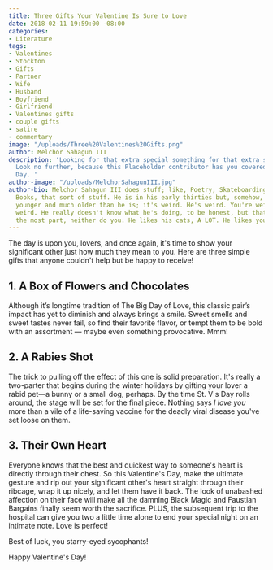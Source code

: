 ```yaml
---
title: Three Gifts Your Valentine Is Sure to Love
date: 2018-02-11 19:59:00 -08:00
categories:
- Literature
tags:
- Valentines
- Stockton
- Gifts
- Partner
- Wife
- Husband
- Boyfriend
- Girlfriend
- Valentines gifts
- couple gifts
- satire
- commentary
image: "/uploads/Three%20Valentines%20Gifts.png"
author: Melchor Sahagun III
description: 'Looking for that extra special something for that extra special someone?
  Look no further, because this Placeholder contributor has you covered for Valentine''s
  Day. '
author-image: "/uploads/MelchorSahagunIII.jpg"
author-bio: Melchor Sahagun III does stuff; like, Poetry, Skateboarding, Music, Comic
  Books, that sort of stuff. He is in his early thirties but, somehow, feels simultaneously
  younger and much older than he is; it's weird. He's weird. You're weird. Life is
  weird. He really doesn't know what he's doing, to be honest, but that's all right--for
  the most part, neither do you. He likes his cats, A LOT. He likes you a lot, too
---
```


The day is upon you, lovers, and once again, it's time to show your significant other just  how much they mean to you. Here are three simple gifts that anyone couldn't help but be happy to receive! 

## 1. A Box of Flowers and Chocolates
Although it’s longtime tradition of The Big Day of Love, this classic pair’s impact has yet to diminish and always brings a smile. Sweet smells and sweet tastes never fail, so find their favorite flavor, or tempt them to be bold with an assortment — maybe even something provocative. Mmm! 

## 2. A Rabies Shot
The trick to pulling off the effect of this one is solid preparation. It's really a two-parter that begins during the winter holidays by gifting your lover a rabid pet—a bunny or a small dog, perhaps. By the time St. V's Day rolls around, the stage will be set for the final piece. Nothing says *I love you* more than a vile of a life-saving vaccine for the deadly viral disease you've set loose on them. 

## 3. Their Own Heart
Everyone knows that the best and quickest way to someone's heart is directly through their chest. So this Valentine's Day, make the ultimate gesture and rip out your significant other's heart straight through their ribcage, wrap it up nicely, and let them have it back. The look of unabashed affection on their face will make all the damning Black Magic and Faustian Bargains finally seem worth the sacrifice. PLUS, the subsequent trip to the hospital can give you two a little time alone to end your special night on an intimate note. Love is perfect! 

Best of luck, you starry-eyed sycophants! 

Happy Valentine's Day! 
